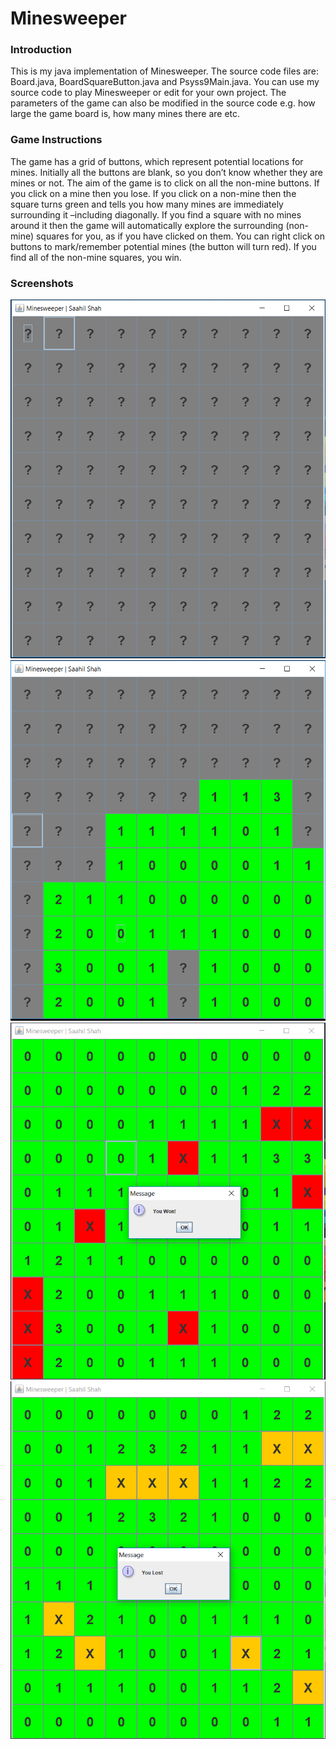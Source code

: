 # Minesweeper

 
### Introduction
 This is my java implementation of Minesweeper. The source code files are: Board.java, BoardSquareButton.java and Psyss9Main.java.
 You can use my source code to play Minesweeper or edit for your own project. The parameters of the game can also be modified in the source code e.g. how large the game board is, how many mines there are etc. 
 
### Game Instructions
 The game has a grid of buttons, which represent potential locations for mines. Initially all the buttons are
blank, so you don’t know whether they are mines or not. The aim of the game is to click on all the non-mine buttons.
If you click on a mine then you lose. If you click on a non-mine then the square turns green and
tells you how many mines are immediately surrounding it –including diagonally.
If you find a square with no mines around it then the game will automatically explore the
surrounding (non-mine) squares for you, as if you have clicked on them.
You can right click on buttons to mark/remember potential mines (the button will turn red).
If you find all of the non-mine squares, you win. 

### Screenshots
 
 ![alt text](https://github.com/Saahil55/Minesweeper/blob/master/images/Capture.PNG)
 ![alt text](https://github.com/Saahil55/Minesweeper/blob/master/images/Capture%202.PNG)
 ![alt text](https://github.com/Saahil55/Minesweeper/blob/master/images/Capture%203.PNG)
 ![alt text](https://github.com/Saahil55/Minesweeper/blob/master/images/Capture%204.PNG)
